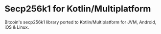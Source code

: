 # Secp256k1 for Kotlin/Multiplatform

Bitcoin's secp256k1 library ported to Kotlin/Multiplatform for JVM, Android, iOS & Linux.

